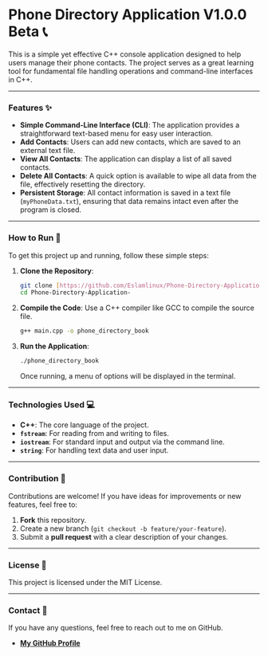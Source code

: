 # Phone Directory Application V1.0.0 Beta 📞

This is a simple yet effective C++ console application designed to help users manage their phone contacts. The project serves as a great learning tool for fundamental file handling operations and command-line interfaces in C++.

-----

### Features ✨

  * **Simple Command-Line Interface (CLI)**: The application provides a straightforward text-based menu for easy user interaction.
  * **Add Contacts**: Users can add new contacts, which are saved to an external text file.
  * **View All Contacts**: The application can display a list of all saved contacts.
  * **Delete All Contacts**: A quick option is available to wipe all data from the file, effectively resetting the directory.
  * **Persistent Storage**: All contact information is saved in a text file (`myPhoneData.txt`), ensuring that data remains intact even after the program is closed.

-----

### How to Run 🚀

To get this project up and running, follow these simple steps:

1.  **Clone the Repository**:

    ```bash
    git clone [https://github.com/Eslamlinux/Phone-Directory-Application-.git](https://github.com/Eslamlinux/Phone-Directory-Application-.git)
    cd Phone-Directory-Application-
    ```

2.  **Compile the Code**:
    Use a C++ compiler like GCC to compile the source file.

    ```bash
    g++ main.cpp -o phone_directory_book
    ```

3.  **Run the Application**:

    ```bash
    ./phone_directory_book
    ```

    Once running, a menu of options will be displayed in the terminal.

-----

### Technologies Used 💻

  * **C++**: The core language of the project.
  * **`fstream`**: For reading from and writing to files.
  * **`iostream`**: For standard input and output via the command line.
  * **`string`**: For handling text data and user input.

-----

### Contribution 🤝

Contributions are welcome\! If you have ideas for improvements or new features, feel free to:

1.  **Fork** this repository.
2.  Create a new branch (`git checkout -b feature/your-feature`).
3.  Submit a **pull request** with a clear description of your changes.

-----

### License 📜

This project is licensed under the MIT License.

-----

### Contact 📧

If you have any questions, feel free to reach out to me on GitHub.

  * [**My GitHub Profile**](https://github.com/Eslamlinux)

